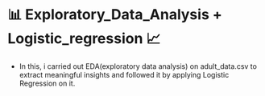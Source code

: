 # 📊 Exploratory_Data_Analysis + Logistic_regression 📈
- In this, i carried out EDA(exploratory data analysis) on adult_data.csv to extract meaningful insights and followed it by applying Logistic Regression on it.
